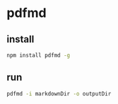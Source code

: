# pdfmd

## install
```sh
npm install pdfmd -g
```

## run
```sh
pdfmd -i markdownDir -o outputDir
```
